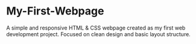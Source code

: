 # My-First-Webpage
A simple and responsive HTML &amp; CSS webpage created as my first web development project. Focused on clean design and basic layout structure.
